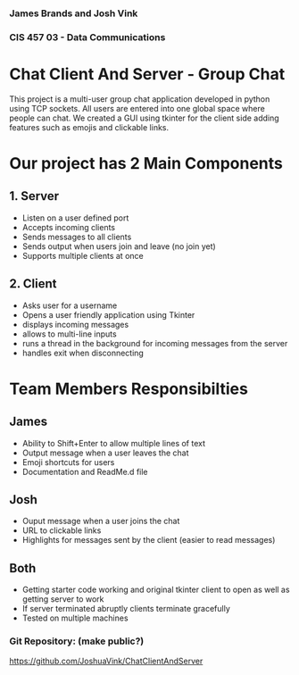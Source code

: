 ### James Brands and Josh Vink
### CIS 457 03 - Data Communications
# Chat Client And Server - Group Chat

This project is a multi-user group chat application developed in python using TCP sockets. All users are entered into one global space where people can chat. We created a GUI using tkinter for the client side adding features such as emojis and clickable links.

# Our project has 2 Main Components

## 1. Server
 - Listen on a user defined port
 - Accepts incoming clients
 - Sends messages to all clients
 - Sends output when users join and leave (no join yet)
 - Supports multiple clients at once
## 2. Client
 - Asks user for a username
 - Opens a user friendly application using Tkinter
 - displays incoming messages
 - allows to multi-line inputs
 - runs a thread in the background for incoming messages from the server
 - handles exit when disconnecting

# Team Members Responsibilties
## James
 - Ability to Shift+Enter to allow multiple lines of text
 - Output message when a user leaves the chat
 - Emoji shortcuts for users
 - Documentation and ReadMe.d file
## Josh
 - Ouput message when a user joins the chat
 - URL to clickable links
 - Highlights for messages sent by the client (easier to read messages)
## Both
 - Getting starter code working and original tkinter client to open as well as getting server to work
 - If server terminated abruptly clients terminate gracefully
 - Tested on multiple machines

### Git Repository: (make public?)
https://github.com/JoshuaVink/ChatClientAndServer
